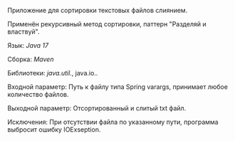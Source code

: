  Приложение для сортировки текстовых файлов слиянием. 
 
 Применён рекурсивный метод сортировки, паттерн "Разделяй и властвуй".
 
 Язык: *Java 17*
 
 Сборка: *Maven*
 
 Библиотеки: *java.util.*, java.io.*.*
             
 Входной параметр: Путь к файлу типа Spring varargs, принимает любое количество файлов.
 
 Выходной параметр: Отсортированный и слитый txt файл.
 
 Исключения: При отсутствии файла по указанному пути, программа выбросит ошибку IOExseption. 
